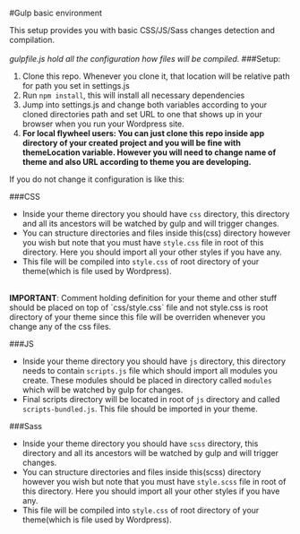 #Gulp basic environment

This setup provides you with basic CSS/JS/Sass changes detection and compilation.
<br><br>
<i>gulpfile.js hold all the configuration how files will be compiled.</i>
###Setup:
1. Clone this repo. Whenever you clone it, that location will be relative path for path you set in settings.js
2. Run `npm install`, this will install all necessary dependencies
3. Jump into settings.js and change both variables according to your cloned directories path and set URL to one that shows up in your browser when you run your Wordpress site.
4. <B>For local flywheel users: You can just clone this repo inside app directory of your created project and you will be fine with themeLocation variable. However you will need to change name of theme and also URL according to theme you are developing.</b>


If you do not change it configuration is like this: 

###CSS
- Inside your theme directory you should have `css` directory, this directory and all its ancestors will be watched by gulp and will trigger changes. 
- You can structure directories and files inside this(css) directory however you wish but note that you must have `style.css` file in root of this directory. Here you should import all your other styles if you have any. 
- This file will be compiled into `style.css` of root directory of your theme(which is file used by Wordpress). 
<br>
<b>IMPORTANT</b>: Comment holding definition for your theme and other stuff should be placed on top of `css/style.css` file and not style.css is root directory of your theme since this file will be overriden whenever you change any of the css files.

###JS
- Inside your theme directory you should have `js` directory, this directory needs to contain `scripts.js` file which should import all modules you create. These modules should be placed in directory called `modules` which will be watched by gulp for changes.
- Final scripts directory will be located in root of `js` directory and called `scripts-bundled.js`. This file should be imported in your theme.

###Sass
- Inside your theme directory you should have `scss` directory, this directory and all its ancestors will be watched by gulp and will trigger changes.
- You can structure directories and files inside this(scss) directory however you wish but note that you must have `style.scss` file in root of this directory. Here you should import all your other styles if you have any.
- This file will be compiled into `style.css` of root directory of your theme(which is file used by Wordpress).

<br>
<br>
<br>